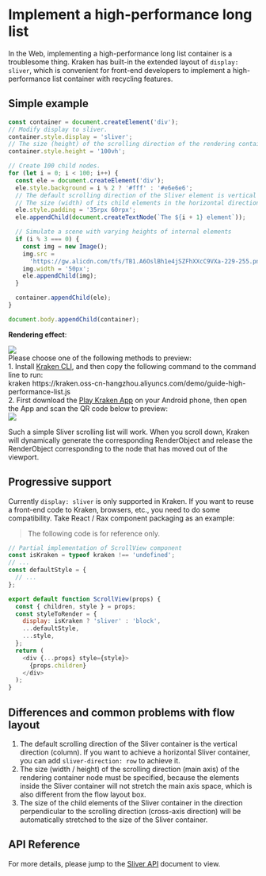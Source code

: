 # Implement a high-performance long list

In the Web, implementing a high-performance long list container is a troublesome thing. Kraken has built-in the extended layout of `display: sliver`, which is convenient for front-end developers to implement a high-performance list container with recycling features.

## Simple example

```js
const container = document.createElement('div');
// Modify display to sliver.
container.style.display = 'sliver';
// The size (height) of the scrolling direction of the rendering container node must be specified.
container.style.height = '100vh';

// Create 100 child nodes.
for (let i = 0; i < 100; i++) {
  const ele = document.createElement('div');
  ele.style.background = i % 2 ? '#fff' : '#e6e6e6';
  // The default scrolling direction of the Sliver element is vertical
  // The size (width) of its child elements in the horizontal direction will be automatically filled.
  ele.style.padding = '35rpx 60rpx';
  ele.appendChild(document.createTextNode(`The ${i + 1} element`));

  // Simulate a scene with varying heights of internal elements
  if (i % 3 === 0) {
    const img = new Image();
    img.src =
      'https://gw.alicdn.com/tfs/TB1.A6OslBh1e4jSZFhXXcC9VXa-229-255.png';
    img.width = '50px';
    ele.appendChild(img);
  }

  container.appendChild(ele);
}

document.body.appendChild(container);
```

**Rendering effect**:

<div className="code-preview">
  <img className="preview-image" src="https://img.alicdn.com/imgextra/i2/O1CN01Wb4AvS1vvg8hF82c5_!!6000000006235-2-tps-720-1324.png" />

  <div className="preview-tips">
    <div className="preview-title">
      Please choose one of the following methods to preview:
    </div>
    <div className="preview-row">
      <div>
        1. Install <a href="/en-US/guide#快 Experience-kraken">Kraken CLI</a>, and then copy the following command to the command line to run:
      </div>
      <div className="preview-code">
        kraken https://kraken.oss-cn-hangzhou.aliyuncs.com/demo/guide-high-performance-list.js
      </div>
    </div>
    <div className="preview-row">
      <div>
        2. First download the <a href="/en-US/guide#kraken-playground" >Play Kraken App</a> on your Android phone, then open the App and scan the QR code below to preview:
      </div>
      <img className="preview-qrcode" src="https://img.alicdn.com/imgextra/i1/O1CN01eX1cyI1vCnKNgkfO4_!!6000000006137-2-tps-260-260.png" />
    </div>
  </div>
</div>

Such a simple Sliver scrolling list will work. When you scroll down, Kraken will dynamically generate the corresponding RenderObject and release the RenderObject corresponding to the node that has moved out of the viewport.

## Progressive support

Currently `display: sliver` is only supported in Kraken. If you want to reuse a front-end code to Kraken, browsers, etc., you need to do some compatibility. Take React / Rax component packaging as an example:

> The following code is for reference only.

```js
// Partial implementation of ScrollView component
const isKraken = typeof kraken !== 'undefined';
// ...
const defaultStyle = {
  // ...
};

export default function ScrollView(props) {
  const { children, style } = props;
  const styleToRender = {
    display: isKraken ? 'sliver' : 'block',
    ...defaultStyle,
    ...style,
  };
  return (
    <div {...props} style={style}>
      {props.children}
    </div>
  );
}
```

## Differences and common problems with flow layout

1. The default scrolling direction of the Sliver container is the vertical direction (column). If you want to achieve a horizontal Sliver container, you can add `sliver-direction: row` to achieve it.
2. The size (width / height) of the scrolling direction (main axis) of the rendering container node must be specified, because the elements inside the Sliver container will not stretch the main axis space, which is also different from the flow layout box.
3. The size of the child elements of the Sliver container in the direction perpendicular to the scrolling direction (cross-axis direction) will be automatically stretched to the size of the Sliver container.

## API Reference

For more details, please jump to the [Sliver API](/en-US/api/enhancement/sliver) document to view.
